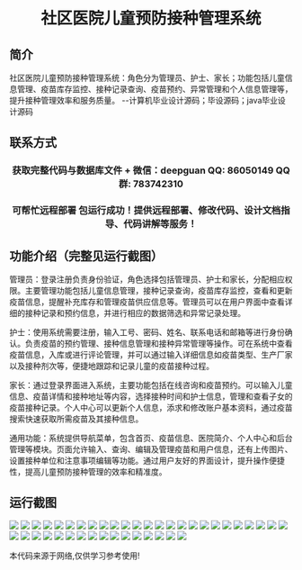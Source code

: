 <p><h1 align="center">社区医院儿童预防接种管理系统</h1></p>

## 简介
社区医院儿童预防接种管理系统：角色分为管理员、护士、家长；功能包括儿童信息管理、疫苗库存监控、接种记录查询、疫苗预约、异常管理和个人信息管理等，提升接种管理效率和服务质量。    --计算机毕业设计源码；毕设源码；java毕业设计源码


## 联系方式
<p><h3 align="center">获取完整代码与数据库文件 + 微信：deepguan QQ: 86050149 QQ群: 783742310</h3></p>
<p><h3 align="center">可帮忙远程部署 包运行成功！提供远程部署、修改代码、设计文档指导、代码讲解等服务！</h3></p>

## 功能介绍（完整见运行截图）
管理员：登录注册负责身份验证，角色选择包括管理员、护士和家长，分配相应权限。主要管理功能包括儿童信息管理，接种记录查询，疫苗库存监控，查看和更新疫苗信息，提醒补充库存和管理疫苗供应信息等。管理员可以在用户界面中查看详细的接种记录和预约信息，并进行相应的数据筛选和异常记录处理。

护士：使用系统需要注册，输入工号、密码、姓名、联系电话和邮箱等进行身份确认。负责疫苗的预约管理、接种信息管理和接种异常管理等操作。可在系统中查看疫苗信息，入库或进行评论管理，并可以通过输入详细信息如疫苗类型、生产厂家以及接种剂次等，便捷地跟踪和记录儿童的疫苗接种过程。

家长：通过登录界面进入系统，主要功能包括在线咨询和疫苗预约。可以输入儿童信息、疫苗详情和接种地址等内容，选择接种时间和护士信息，管理和查看子女的疫苗接种记录。个人中心可以更新个人信息，添求和修改账户基本资料，通过疫苗搜索快速获取所需疫苗及其接种信息。

通用功能：系统提供导航菜单，包含首页、疫苗信息、医院简介、个人中心和后台管理等模块。页面允许输入、查询、编辑及管理疫苗和用户信息，还有上传图片、设置接种单位和注意事项编辑等功能。通过用户友好的界面设计，提升操作便捷性，提高儿童预防接种管理的效率和精准度。


## 运行截图
![](https://bs-1329754181.cos.ap-shanghai.myqcloud.com/ssm/CommunityHospitalChildVaccinationManagementSystem/img/001.jpg)
![](https://bs-1329754181.cos.ap-shanghai.myqcloud.com/ssm/CommunityHospitalChildVaccinationManagementSystem/img/002.jpg)
![](https://bs-1329754181.cos.ap-shanghai.myqcloud.com/ssm/CommunityHospitalChildVaccinationManagementSystem/img/003.jpg)
![](https://bs-1329754181.cos.ap-shanghai.myqcloud.com/ssm/CommunityHospitalChildVaccinationManagementSystem/img/004.jpg)
![](https://bs-1329754181.cos.ap-shanghai.myqcloud.com/ssm/CommunityHospitalChildVaccinationManagementSystem/img/005.jpg)
![](https://bs-1329754181.cos.ap-shanghai.myqcloud.com/ssm/CommunityHospitalChildVaccinationManagementSystem/img/006.jpg)
![](https://bs-1329754181.cos.ap-shanghai.myqcloud.com/ssm/CommunityHospitalChildVaccinationManagementSystem/img/007.jpg)
![](https://bs-1329754181.cos.ap-shanghai.myqcloud.com/ssm/CommunityHospitalChildVaccinationManagementSystem/img/008.jpg)
![](https://bs-1329754181.cos.ap-shanghai.myqcloud.com/ssm/CommunityHospitalChildVaccinationManagementSystem/img/009.jpg)
![](https://bs-1329754181.cos.ap-shanghai.myqcloud.com/ssm/CommunityHospitalChildVaccinationManagementSystem/img/010.jpg)
![](https://bs-1329754181.cos.ap-shanghai.myqcloud.com/ssm/CommunityHospitalChildVaccinationManagementSystem/img/011.jpg)
![](https://bs-1329754181.cos.ap-shanghai.myqcloud.com/ssm/CommunityHospitalChildVaccinationManagementSystem/img/012.jpg)
![](https://bs-1329754181.cos.ap-shanghai.myqcloud.com/ssm/CommunityHospitalChildVaccinationManagementSystem/img/013.jpg)
![](https://bs-1329754181.cos.ap-shanghai.myqcloud.com/ssm/CommunityHospitalChildVaccinationManagementSystem/img/014.jpg)
![](https://bs-1329754181.cos.ap-shanghai.myqcloud.com/ssm/CommunityHospitalChildVaccinationManagementSystem/img/015.jpg)
![](https://bs-1329754181.cos.ap-shanghai.myqcloud.com/ssm/CommunityHospitalChildVaccinationManagementSystem/img/016.jpg)
![](https://bs-1329754181.cos.ap-shanghai.myqcloud.com/ssm/CommunityHospitalChildVaccinationManagementSystem/img/017.jpg)
![](https://bs-1329754181.cos.ap-shanghai.myqcloud.com/ssm/CommunityHospitalChildVaccinationManagementSystem/img/018.jpg)
![](https://bs-1329754181.cos.ap-shanghai.myqcloud.com/ssm/CommunityHospitalChildVaccinationManagementSystem/img/019.jpg)
![](https://bs-1329754181.cos.ap-shanghai.myqcloud.com/ssm/CommunityHospitalChildVaccinationManagementSystem/img/020.jpg)
![](https://bs-1329754181.cos.ap-shanghai.myqcloud.com/ssm/CommunityHospitalChildVaccinationManagementSystem/img/021.jpg)
![](https://bs-1329754181.cos.ap-shanghai.myqcloud.com/ssm/CommunityHospitalChildVaccinationManagementSystem/img/022.jpg)
![](https://bs-1329754181.cos.ap-shanghai.myqcloud.com/ssm/CommunityHospitalChildVaccinationManagementSystem/img/023.jpg)
![](https://bs-1329754181.cos.ap-shanghai.myqcloud.com/ssm/CommunityHospitalChildVaccinationManagementSystem/img/024.jpg)
![](https://bs-1329754181.cos.ap-shanghai.myqcloud.com/ssm/CommunityHospitalChildVaccinationManagementSystem/img/025.jpg)
![](https://bs-1329754181.cos.ap-shanghai.myqcloud.com/ssm/CommunityHospitalChildVaccinationManagementSystem/img/026.jpg)
![](https://bs-1329754181.cos.ap-shanghai.myqcloud.com/ssm/CommunityHospitalChildVaccinationManagementSystem/img/027.jpg)
![](https://bs-1329754181.cos.ap-shanghai.myqcloud.com/ssm/CommunityHospitalChildVaccinationManagementSystem/img/028.jpg)
![](https://bs-1329754181.cos.ap-shanghai.myqcloud.com/ssm/CommunityHospitalChildVaccinationManagementSystem/img/029.jpg)
![](https://bs-1329754181.cos.ap-shanghai.myqcloud.com/ssm/CommunityHospitalChildVaccinationManagementSystem/img/030.jpg)
![](https://bs-1329754181.cos.ap-shanghai.myqcloud.com/ssm/CommunityHospitalChildVaccinationManagementSystem/img/031.jpg)
![](https://bs-1329754181.cos.ap-shanghai.myqcloud.com/ssm/CommunityHospitalChildVaccinationManagementSystem/img/032.jpg)
![](https://bs-1329754181.cos.ap-shanghai.myqcloud.com/ssm/CommunityHospitalChildVaccinationManagementSystem/img/033.jpg)
![](https://bs-1329754181.cos.ap-shanghai.myqcloud.com/ssm/CommunityHospitalChildVaccinationManagementSystem/img/034.jpg)
![](https://bs-1329754181.cos.ap-shanghai.myqcloud.com/ssm/CommunityHospitalChildVaccinationManagementSystem/img/035.jpg)
![](https://bs-1329754181.cos.ap-shanghai.myqcloud.com/ssm/CommunityHospitalChildVaccinationManagementSystem/img/036.jpg)
![](https://bs-1329754181.cos.ap-shanghai.myqcloud.com/ssm/CommunityHospitalChildVaccinationManagementSystem/img/037.jpg)
![](https://bs-1329754181.cos.ap-shanghai.myqcloud.com/ssm/CommunityHospitalChildVaccinationManagementSystem/img/038.jpg)
![](https://bs-1329754181.cos.ap-shanghai.myqcloud.com/ssm/CommunityHospitalChildVaccinationManagementSystem/img/039.jpg)
![](https://bs-1329754181.cos.ap-shanghai.myqcloud.com/ssm/CommunityHospitalChildVaccinationManagementSystem/img/040.jpg)
![](https://bs-1329754181.cos.ap-shanghai.myqcloud.com/ssm/CommunityHospitalChildVaccinationManagementSystem/img/041.jpg)

<p>本代码来源于网络,仅供学习参考使用!</p>
